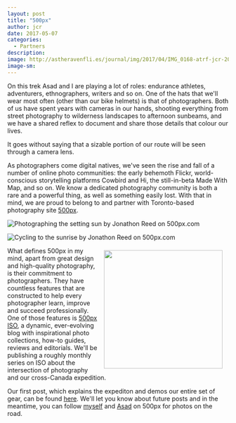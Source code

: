 ```yaml
---
layout: post
title: "500px"
author: jcr
date: 2017-05-07
categories:
  - Partners
description: 
image: http://astheravenfli.es/journal/img/2017/04/IMG_0168-atrf-jcr-2000-web.jpg
image-sm:
---
```


On this trek Asad and I are playing a lot of roles: endurance athletes, adventurers, ethnographers, writers and so on. One of the hats that we'll wear most often (other than our bike helmets) is that of photographers. Both of us have spent years with cameras in our hands, shooting everything from street photography to wilderness landscapes to afternoon sunbeams, and we have a shared reflex to document and share those details that colour our lives.

It goes without saying that a sizable portion of our route will be seen through a camera lens.

As photographers come digital natives, we've seen the rise and fall of a number of online photo communities: the early behemoth Flickr, world-conscious storytelling platforms Cowbird and Hi, the still-in-beta Made With Map, and so on. We know a dedicated photography community is both a rare and a powerful thing, as well as something easily lost. With that in mind, we are proud to belong to and partner with Toronto-based photography site <a href="http://500px.com" target="_blank">500px</a>.

<div style="margin-bottom:0.5em;"><div class="pixels-photo">
  <p>
    <img src='https://drscdn.500px.org/photo/211011061/m%3D900/d70437648d45effd444837f05ef4cf59' alt='Photographing the setting sun by Jonathon Reed on 500px.com'>
  </p>
  <a href='https://500px.com/photo/211011061/photographing-the-setting-sun-by-jonathon-reed' alt='Photographing the setting sun by Jonathon Reed on 500px.com'></a>
  </div></div>
<script type='text/javascript' src='https://500px.com/embed.js'></script>

<div class='pixels-photo'>
  <p>
    <img src='https://drscdn.500px.org/photo/210384107/m%3D900/246eff8dadbbad805d61f45d48f2147d' alt='Cycling to the sunrise by Jonathon Reed on 500px.com'>
  </p>
  <a href='https://500px.com/photo/210384107/cycling-to-the-sunrise-by-jonathon-reed' alt='Cycling to the sunrise by Jonathon Reed on 500px.com'></a>
</div>
<script type='text/javascript' src='https://500px.com/embed.js'></script>

<a href="http://500px.com"><img src="http://astheravenfli.es/journal/img/2017/04/500px-270-web.png" class="logo" width="270" style="float:right;margin:0.5em 1em;"></a>

What defines 500px in my mind, apart from great design and high-quality photography, is their commitment to photographers. They have countless features that are constructed to help every photographer learn, improve and succeed professionally. One of those features is <a href="https://iso.500px.com" target="_blank">500px ISO</a>, a dynamic, ever-evolving blog with inspirational photo collections, how-to guides, reviews and editorials. We'll be publishing a roughly monthly series on ISO about the intersection of photography and our cross-Canada expedition.

Our first post, which explains the expediton and demos our entire set of gear, can be found <a href="https://iso.500px.com/cycling-across-canada-photography-adventure-begins/" target="blank">here</a>. We'll let you know about future posts and in the meantime, you can follow <a href="https://500px.com/jonathonreed" target="_blank">myself</a> and <a href="https://500px.com/asad_ch" target="_blank">Asad</a> on 500px for photos on the road.